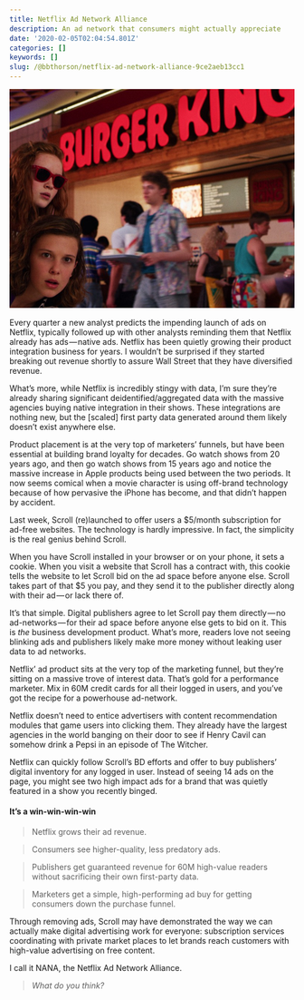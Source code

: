 ```yaml
---
title: Netflix Ad Network Alliance
description: An ad network that consumers might actually appreciate
date: '2020-02-05T02:04:54.801Z'
categories: []
keywords: []
slug: /@bbthorson/netflix-ad-network-alliance-9ce2aeb13cc1
---
```


![](img/1__q5O__RTQpT__Wb4__E8vKNjug.jpeg)

Every quarter a new analyst predicts the impending launch of ads on Netflix, typically followed up with other analysts reminding them that Netflix already has ads — native ads. Netflix has been quietly growing their product integration business for years. I wouldn’t be surprised if they started breaking out revenue shortly to assure Wall Street that they have diversified revenue.

What’s more, while Netflix is incredibly stingy with data, I’m sure they’re already sharing significant deidentified/aggregated data with the massive agencies buying native integration in their shows. These integrations are nothing new, but the \[scaled\] first party data generated around them likely doesn’t exist anywhere else.

Product placement is at the very top of marketers’ funnels, but have been essential at building brand loyalty for decades. Go watch shows from 20 years ago, and then go watch shows from 15 years ago and notice the massive increase in Apple products being used between the two periods. It now seems comical when a movie character is using off-brand technology because of how pervasive the iPhone has become, and that didn’t happen by accident.

Last week, Scroll (re)launched to offer users a $5/month subscription for ad-free websites. The technology is hardly impressive. In fact, the simplicity is the real genius behind Scroll.

When you have Scroll installed in your browser or on your phone, it sets a cookie. When you visit a website that Scroll has a contract with, this cookie tells the website to let Scroll bid on the ad space before anyone else. Scroll takes part of that $5 you pay, and they send it to the publisher directly along with their ad — or lack there of.

It’s that simple. Digital publishers agree to let Scroll pay them directly — no ad-networks — for their ad space before anyone else gets to bid on it. This is _the_ business development product. What’s more, readers love not seeing blinking ads and publishers likely make more money without leaking user data to ad networks.

Netflix’ ad product sits at the very top of the marketing funnel, but they’re sitting on a massive trove of interest data. That’s gold for a performance marketer. Mix in 60M credit cards for all their logged in users, and you’ve got the recipe for a powerhouse ad-network.

Netflix doesn’t need to entice advertisers with content recommendation modules that game users into clicking them. They already have the largest agencies in the world banging on their door to see if Henry Cavil can somehow drink a Pepsi in an episode of The Witcher.

Netflix can quickly follow Scroll’s BD efforts and offer to buy publishers’ digital inventory for any logged in user. Instead of seeing 14 ads on the page, you might see two high impact ads for a brand that was quietly featured in a show you recently binged.

#### It’s a win-win-win-win

> Netflix grows their ad revenue.

> Consumers see higher-quality, less predatory ads.

> Publishers get guaranteed revenue for 60M high-value readers without sacrificing their own first-party data.

> Marketers get a simple, high-performing ad buy for getting consumers down the purchase funnel.

Through removing ads, Scroll may have demonstrated the way we can actually make digital advertising work for everyone: subscription services coordinating with private market places to let brands reach customers with high-value advertising on free content.

I call it NANA, the Netflix Ad Network Alliance.

> _What do you think?_